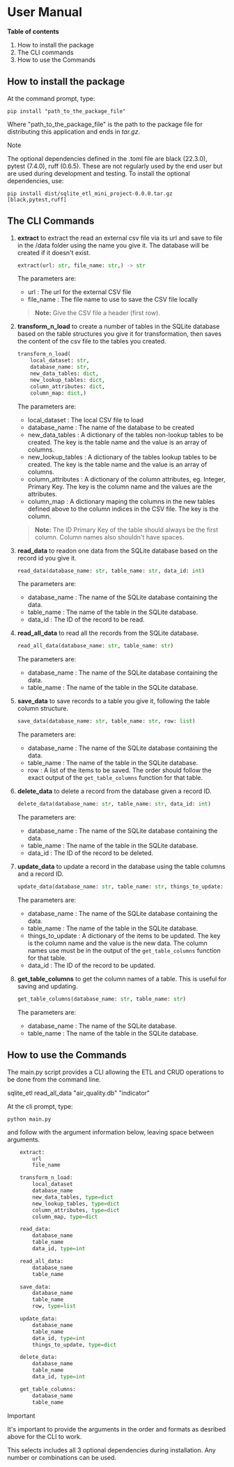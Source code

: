 # User Manual

**Table of contents**  
1. How to install the package
1. The CLI commands
1. How to use the Commands


## How to install the package  

At the command prompt, type:   
```
pip install "path_to_the_package_file"
```
Where "path_to_the_package_file" is the path to the package file for distributing this application and ends in _tar.gz_.   

> [!NOTE]
> The optional dependencies defined in the .toml file are black (22.3.0), pytest (7.4.0), ruff (0.6.5). These are not regularly used by the end user but are used during development and testing. To install the optional dependencies, use:

```
pip install dist/sqlite_etl_mini_project-0.0.0.tar.gz [black,pytest,ruff]
```


## The CLI Commands

1. **extract** to extract the read an external csv file via its url and save to file in the /data folder using the name you give it. The database will be created if it doesn't exist.
	```python
	extract(url: str, file_name: str,) -> str
	```
	The parameters are:
	- url : The url for the external CSV file
	- file_name : The file name to use to save the CSV file locally

	>**Note:**
	>Give the CSV file a header (first row).


1. **transform_n_load** to create a number of tables in the SQLite database based on the table structures you give it for transformation, then saves the content of the csv file to the tables you created. 
	```python
	transform_n_load(    
		local_dataset: str,
    	database_name: str,
    	new_data_tables: dict,
    	new_lookup_tables: dict,
    	column_attributes: dict,
    	column_map: dict,)
	```
	The parameters are:
	- local_dataset : The local CSV file to load
	- database_name : The name of the database to be created	
	- new_data_tables : A dictionary of the tables non-lookup tables to be created. The key is the table name and the value is an array of columns.
	- new_lookup_tables : A dictionary of the tables lookup tables to be created. The key is the table name and the value is an array of columns.
	- column_attributes : A dictionary of the column attributes, eg. Integer, Primary Key. The key is the column name and the values are the attributes.
	- column_map : A dictionary maping the columns in the new tables defined above to the column indices in the CSV file. The key is the column.

	>**Note:**
	>The ID Primary Key of the table should always be the first column. 
	>Column names also shouldn't have spaces.


1. **read_data** to readon one data from the SQLite database based on the record id you give it.
	```python
	read_data(database_name: str, table_name: str, data_id: int)
	```
	The parameters are:
	- database_name : The name of the SQLite database containing the data.
	- table_name : The name of the table in the SQLite database.	
	- data_id : The ID of the record to be read.	

1. **read_all_data** to read all the records from the SQLite database.
	```python
	read_all_data(database_name: str, table_name: str)
	```
	The parameters are:
	- database_name : The name of the SQLite database containing the data.
	- table_name : The name of the table in the SQLite database.	


1. **save_data** to save records to a table you give it, following the table column structure.
	```python
	save_data(database_name: str, table_name: str, row: list)
	```
	The parameters are:
	- database_name : The name of the SQLite database containing the data.
	- table_name : The name of the table in the SQLite database.
	- row : A list of the items to be saved. The order should follow the exact output of the ```get_table_columns``` function for that table.

1. **delete_data** to delete a record from the database given a record ID.
	```python
	delete_data(database_name: str, table_name: str, data_id: int)
	```
	The parameters are:
	- database_name : The name of the SQLite database containing the data.
	- table_name : The name of the table in the SQLite database.	
	- data_id : The ID of the record to be deleted.	

1. **update_data** to update a record in the database using the table columns and a record ID.
	```python
	update_data(database_name: str, table_name: str, things_to_update: dict, data_id: int)
	```
	The parameters are:
	- database_name : The name of the SQLite database containing the data.
	- table_name : The name of the table in the SQLite database.
	- things_to_update : A dictionary of the items to be updated. The key is the column name and the value is the new data. The column names use must be in the output of the  ```get_table_columns``` function for that table.
	- data_id : The ID of the record to be updated.	

1. **get_table_columns** to get the column names of a table. This is useful for saving and updating.
	```python
	get_table_columns(database_name: str, table_name: str)
	```
	The parameters are:
	- database_name : The name of the SQLite database.
	- table_name : The name of the table in the SQLite database.   



## How to use the Commands
The main.py script provides a CLI allowing the ETL and CRUD operations to be done from the command line.


sqlite_etl read_all_data "air_quality.db" "indicator"


At the cli prompt, type:
```
python main.py
```

and follow with the argument information below, leaving space between arguments.
```python
	extract:
   		url
        file_name

    transform_n_load:
        local_dataset
        database_name
        new_data_tables, type=dict
        new_lookup_tables, type=dict
        column_attributes, type=dict
        column_map, type=dict

    read_data:
        database_name
        table_name
        data_id, type=int

    read_all_data:
        database_name
        table_name

    save_data:
        database_name
        table_name
        row, type=list

    update_data:
        database_name
        table_name
        data_id, type=int
        things_to_update, type=dict

    delete_data:
        database_name
        table_name
        data_id, type=int

    get_table_columns:
        database_name
        table_name
```

> [!IMPORTANT]
> It's important to provide the arguments in the order and formats as desribed above for the CLI to work.   


This selects includes all 3 optional dependencies during installation. Any number or combinations can be used.